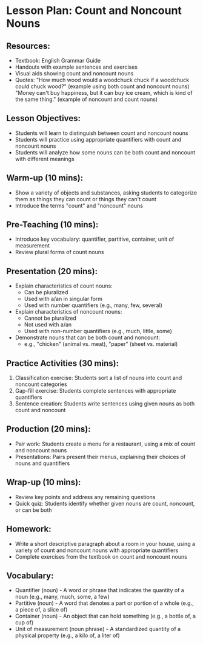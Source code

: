 # Lesson Plan: Count and Noncount Nouns

## Resources:
- Textbook: English Grammar Guide
- Handouts with example sentences and exercises
- Visual aids showing count and noncount nouns
- Quotes:
    "How much wood would a woodchuck chuck if a woodchuck could chuck wood?" (example using both count and noncount nouns)
    "Money can't buy happiness, but it can buy ice cream, which is kind of the same thing." (example of noncount and count nouns)

## Lesson Objectives:
- Students will learn to distinguish between count and noncount nouns
- Students will practice using appropriate quantifiers with count and noncount nouns
- Students will analyze how some nouns can be both count and noncount with different meanings

## Warm-up (10 mins):
- Show a variety of objects and substances, asking students to categorize them as things they can count or things they can't count
- Introduce the terms "count" and "noncount" nouns

## Pre-Teaching (10 mins):
- Introduce key vocabulary: quantifier, partitive, container, unit of measurement
- Review plural forms of count nouns

## Presentation (20 mins):
- Explain characteristics of count nouns:
  * Can be pluralized
  * Used with a/an in singular form
  * Used with number quantifiers (e.g., many, few, several)
- Explain characteristics of noncount nouns:
  * Cannot be pluralized
  * Not used with a/an
  * Used with non-number quantifiers (e.g., much, little, some)
- Demonstrate nouns that can be both count and noncount:
  * e.g., "chicken" (animal vs. meat), "paper" (sheet vs. material)

## Practice Activities (30 mins):
1. Classification exercise: Students sort a list of nouns into count and noncount categories
2. Gap-fill exercise: Students complete sentences with appropriate quantifiers
3. Sentence creation: Students write sentences using given nouns as both count and noncount

## Production (20 mins):
- Pair work: Students create a menu for a restaurant, using a mix of count and noncount nouns
- Presentations: Pairs present their menus, explaining their choices of nouns and quantifiers

## Wrap-up (10 mins):
- Review key points and address any remaining questions
- Quick quiz: Students identify whether given nouns are count, noncount, or can be both

## Homework:
- Write a short descriptive paragraph about a room in your house, using a variety of count and noncount nouns with appropriate quantifiers
- Complete exercises from the textbook on count and noncount nouns

## Vocabulary:
- Quantifier (noun) - A word or phrase that indicates the quantity of a noun (e.g., many, much, some, a few)
- Partitive (noun) - A word that denotes a part or portion of a whole (e.g., a piece of, a slice of)
- Container (noun) - An object that can hold something (e.g., a bottle of, a cup of)
- Unit of measurement (noun phrase) - A standardized quantity of a physical property (e.g., a kilo of, a liter of)
